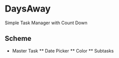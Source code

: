 # DaysAway
Simple Task Manager with Count Down

## Scheme

* Master Task
** Date Picker
** Color
** Subtasks
